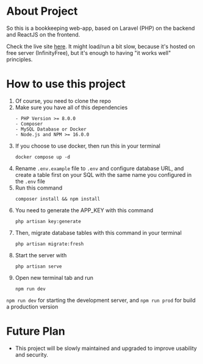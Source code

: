 # About Project

So this is a bookkeeping web-app, based on Laravel (PHP) on the backend and ReactJS on the frontend.

Check the live site <a href="https://akkaunt-ing.rf.gd" target="_blank">here</a>. It might load/run a bit slow, because it's hosted on free server (InfinityFree), but it's enough to having "it works well" principles.

# How to use this project

1. Of course, you need to clone the repo
2. Make sure you have all of this dependencies
    ```
    - PHP Version >= 8.0.0
    - Composer
    - MySQL Database or Docker
    - Node.js and NPM >= 16.0.0
    ```
3. If you choose to use docker, then run this in your terminal
    ```
    docker compose up -d
    ```
4. Rename `.env.example` file to `.env` and configure database URL, and create a table first on your SQL with the same name you configured in the `.env` file
5. Run this command
    ```
    composer install && npm install
    ```
6. You need to generate the APP_KEY with this command
    ```
    php artisan key:generate
    ```
7. Then, migrate database tables with this command in your terminal
    ```
    php artisan migrate:fresh
    ```
8. Start the server with
    ```
    php artisan serve
    ```
9. Open new terminal tab and run
    ```
    npm run dev
    ```

`npm run dev` for starting the development server, and `npm run prod` for build a production version

# Future Plan

-   This project will be slowly maintained and upgraded to improve usability and security.
